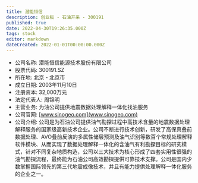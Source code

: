 ```yaml
---
title: 潜能恒信
description: 创业板 - 石油开采 - 300191
published: true
date: 2022-04-30T19:26:35.000Z
tags: stock
editor: markdown
dateCreated: 2022-01-01T00:00:00.000Z
---
```


- 公司名称: 潜能恒信能源技术股份有限公司
- 股票代码: 300191.SZ
- 所在地: 北京 - 北京市
- 成立日期: 2003年11月10日
- 注册资本: 32,000万元
- 法定代表人: 周锦明
- 主营业务: 为油公司提供地震数据处理解释一体化找油服务
- 公司官网: [www.sinogeo.com](www.sinogeo.com)
- 公司介绍: 公司是为石油公司提供油气勘探过程中高技术含量的地震数据处理解释服务的国家级高新技术企业。公司不断进行技术创新，研发了高保真叠前数据处理、AVO叠前反演的多属性储层预测及油气识别等数百个常规处理解释软件模块、从而实现了数据处理解释一体化的含油气有利勘探目标的研究模式，针对不同复杂地质构造，公司以三大技术为核心形成了四套实用性很强的油气勘探流程，最终能为石油公司高效勘探提供可靠技术支撑。公司是国内少数掌握国际领先的第三代地震成像技术，并且有能力提供处理解释一体化服务的企业之一。



